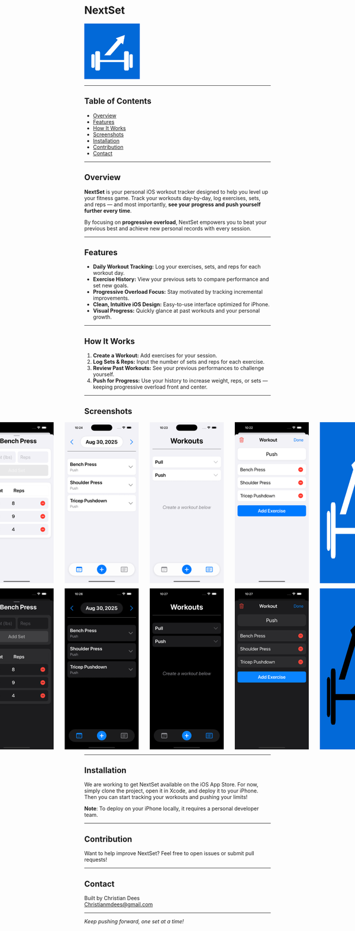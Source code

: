 # NextSet

<img src="./NextSet/Assets.xcassets/AppIcon.appiconset/NextSetIconLight.png" alt="NextSet App Icon" width="150" />

---

## Table of Contents

- [Overview](#overview)
- [Features](#features)
- [How It Works](#how-it-works)
- [Screenshots](#screenshots)
- [Installation](#installation)
- [Contribution](#contribution)
- [Contact](#contact)

---

## Overview

**NextSet** is your personal iOS workout tracker designed to help you level up your fitness game. Track your workouts day-by-day, log exercises, sets, and reps — and most importantly, **see your progress and push yourself further every time**. 

By focusing on **progressive overload**, NextSet empowers you to beat your previous best and achieve new personal records with every session.

---

## Features

- **Daily Workout Tracking:** Log your exercises, sets, and reps for each workout day.
- **Exercise History:** View your previous sets to compare performance and set new goals.
- **Progressive Overload Focus:** Stay motivated by tracking incremental improvements.
- **Clean, Intuitive iOS Design:** Easy-to-use interface optimized for iPhone.
- **Visual Progress:** Quickly glance at past workouts and your personal growth.

---

## How It Works

1. **Create a Workout:** Add exercises for your session.
2. **Log Sets & Reps:** Input the number of sets and reps for each exercise.
3. **Review Past Workouts:** See your previous performances to challenge yourself.
4. **Push for Progress:** Use your history to increase weight, reps, or sets — keeping progressive overload front and center.

---

## Screenshots
<p style="display: flex; justify-content: center; gap: 30px;">
  <img src="./SSExamples/ExerciseDetailsExampleLight.png" alt="Create Workout Dark" width="200" />
  <img src="./SSExamples/HomePageExampleLight.png" alt="Home Page Dark" width="200" />
  <img src="./SSExamples/WorkoutTabExampleLight.png" alt="Exercise Details Dark" width="200" />
  <img src="./SSExamples/CreateWorkoutExampleLight.png" alt="Exercise Details Dark" width="200" />
  <img src="./NextSet/Assets.xcassets/AppIcon.appiconset/NextSetIconLight.png" alt="NextSet App Icon" width="150" />
</p>

<p style="display: flex; justify-content: center; gap: 30px;">
  <img src="./SSExamples/ExerciseDetailsExampleDark.png" alt="Create Workout Dark" width="200" />
  <img src="./SSExamples/HomePageExampleDark.png" alt="Home Page Dark" width="200" />
  <img src="./SSExamples/WorkoutTabExampleDark.png" alt="Exercise Details Dark" width="200" />
  <img src="./SSExamples/CreateWorkoutExampleDark.png" alt="Exercise Details Dark" width="200" />
  <img src="./NextSet/Assets.xcassets/AppIcon.appiconset/NextSetIconDark.png" alt="NextSet App Icon" width="150" />
</p>

---

## Installation

We are working to get NextSet available on the iOS App Store.
For now, simply clone the project, open it in Xcode, and deploy it to your iPhone.
Then you can start tracking your workouts and pushing your limits!

**Note**: To deploy on your iPhone locally, it requires a personal developer team.

---

## Contribution

Want to help improve NextSet? Feel free to open issues or submit pull requests!

---

## Contact

Built by Christian Dees  
[Christianmdees@gmail.com](mailto:Christianmdees@gmail.com)

---

*Keep pushing forward, one set at a time!*
